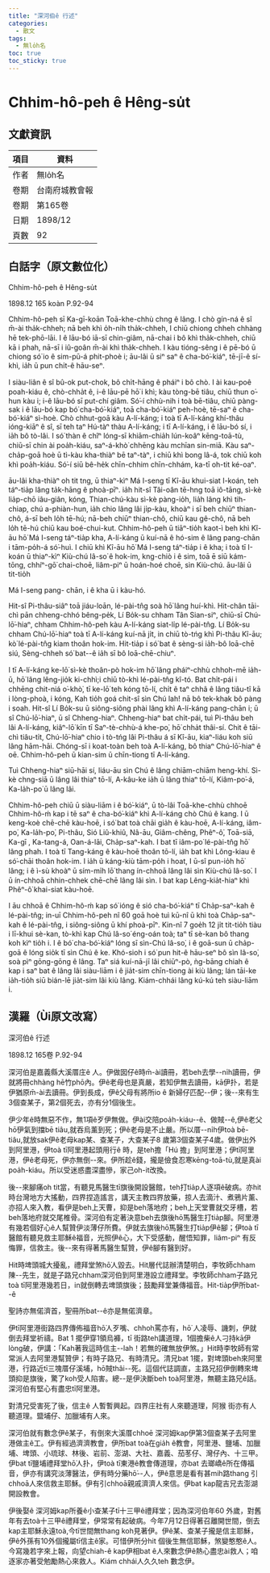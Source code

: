 ```yaml
---
title: "深河伯ê 行述"
categories:
  - 散文
tags:
  - 無lo̍h名
toc: true
toc_sticky: true
---
```


# Chhim-hô-peh ê Hêng-su̍t

## 文獻資訊

| 項目 | 資料 |
|---|---|
| 作者 | 無lo̍h名 |
| 卷期 | 台南府城教會報 |
| 卷期 | 第165卷 |
| 日期 | 1898/12 |
| 頁數 | 92 |

## 白話字（原文數位化）

Chhim-hô-peh ê Hêng-su̍t

1898.12 165 koàn P.92-94

Chhim-hô-peh sī Ka-gī-koān Toā-khe-chhù chng ê lâng. I chò gín-ná ê sî m̄-ài tha̍k-chheh; nā beh khì o̍h-ni̍h tha̍k-chheh, I chiū chiong chheh chhàng hē tek-phō-lāi. I ê lāu-bó iā-sī chin-giâm, nā-chai i bô khì tha̍k-chheh, chiū kā i phah, nā-sī i iû-goân m̄-ài khì tha̍k-chheh. I kàu tióng-sêng i ê pē-bó ū chiong só͘ io ê sim-pū-á phit-phoè i; āu-lâi ū siⁿ saⁿ ê cha-bó͘-kiáⁿ, tē-jī-ê sí-khì, ia̍h ū pun chi̍t-ê hāu-seⁿ.

I siàu-liân ê sî bû-ok put-chok, bô chi̍t-hāng ê pháiⁿ i bô chò. I ài kau-poê poah-kiáu ê, chò-chha̍t ê, i-ê lāu-pē hō͘ i khì; kàu tòng-bē tiâu, chiū thun o͘-hun kàu i; i-ê lāu-bó sī put-chí giâm. Só͘-í chhù-nih i toà bē-tiâu, chiū pàng-sak i ê lāu-bó kap bó͘ cha-bó͘-kiáⁿ, toā cha-bó͘-kiáⁿ peh-hoè, tē-saⁿ ê cha-bó͘-kiáⁿ sì-hoè. Chò chhut-goā kàu A-lí-káng; i toà tī A-lí-káng khí-thâu ióng-kiāⁿ ê sî, sī teh taⁿ Hú-tàⁿ thàu A-lí-káng; i tī A-lí-káng, i ê lāu-bó sí, i ia̍h bô tò-lâi. I só͘ thàn ê chîⁿ lóng-sī khiām-chia̍h lún-koâⁿ kēng-toā-tù, chiū-sī chin ài poa̍h-kiáu, saⁿ-á-khò͘ chhēng kàu mchīan sin-miā. Kàu saⁿ-cha̍p-goā hoè ū tì-kàu kha-thiàⁿ bē taⁿ-tàⁿ, i chiū khì bong lâ-á, tok chiū koh khì poa̍h-kiáu. Só͘-í siū bê-he̍k chīn-chhim chīn-chhám, ka-tī oh-tit ké-oaⁿ.

āu-lâi kha-thiàⁿ oh tit tng, ū thiaⁿ-kìⁿ Má I-seng tī Kî-āu khui-siat I-koán, teh táⁿ-tia̍p lâng ta̍k-hāng ê phoà-pīⁿ. ia̍h hit-sî Tâi-oân tē-hng toā iô-tāng, sì-kè lia̍p-chō iâu-giân, kóng, Thian-chú-kàu sì-kè pàng-io̍h, lia̍h lâng khì tih-chiap, chú a-phiàn-hun, ia̍h chio lâng lâi ji̍p-kàu, khoàⁿ i sī beh chiūⁿ thian-chô, á-sī beh lo̍h tē-hú; nā-beh chiūⁿ thian-chô, chiū kau gê-chô, nā beh lo̍h tē-hú chiū kau boé-chui-kut. Chhim-hô-peh ū tiāⁿ-tio̍h kaot-ì beh khì Kî-āu hō͘ Má I-seng táⁿ-tia̍p kha, A-lí-káng ū kuí-nā ê hó-sim ê lâng pang-chān i tām-po̍h-á só͘-huì. I chiū khì Kî-āu hō͘ Má I-seng táⁿ-tia̍p i ê kha; i toà tī I-koán ū thiaⁿ-kìⁿ Kiù-chú Iâ-so͘ ê hok-im, kng-chiò i ê sim, toā ē siū kám-tōng, chhíⁿ-gō͘ chai-choē, liâm-piⁿ ū hoán-hoé choē, sìn Kiù-chú. āu-lâi ū tit-tio̍h

Má I-seng pang- chān, i ê kha ū i kàu-hó.

Hit-sî Pi-thâu-siâⁿ toā jiáu-loān, lé-pài-tn̂g soà hō͘ lâng huí-khì. Hit-chân tāi-chì pān chheng-chhó bêng-pe̍k, Lí Bo̍k-su chham Tân Sian-siⁿ, chiū-sī Chú-lō͘-hiaⁿ, chham Chhim-hô-peh kàu A-lí-káng siat-li̍p lé-pài-tn̂g. Lí Bo̍k-su chham Chú-lō͘-hiaⁿ toà tī A-lí-káng kuí-nā ji̍t, in chiū tò-tńg khì Pi-thâu Kî-āu; kò͘ lé-pài-tn̂g kiam thoân hok-im. Hit-tia̍p i só͘ bat ê sèng-si ia̍h-bô loā-chē siú, Sèng-chheh só͘ bat--ê ia̍h sī bô loā-chē-chiuⁿ.

I tī A-lí-káng ke-lō͘ sì-kè thoân-pò hok-im hō͘ lâng pháiⁿ-chhù chhoh-mē ia̍h-ū, hō͘ lâng lêng-jio̍k ki-chhì;i chiū tò-khì lé-pài-tn̂g kî-tó. Bat chi̍t-pái i chhēng chit-niá o͘-khò͘, tī ke-lō͘ teh kóng tō-lí, chi̍t ê taⁿ chhâ ê lâng tiâu-tî kā i lòng-phoà, i kóng, Kah tio̍h goá chit-sî sìn Chú lah! nā bô tek-khak bô pàng i soah. Hit-sî Lí Bo̍k-su ū siông-siông phài lâng khì A-lí-káng pang-chān i; ū sî Chú-lō͘-hiaⁿ, ū sî Chheng-hiaⁿ. Chheng-hiaⁿ bat chi̍t-pái, tuì Pi-thâu beh lâi A-lí-káng, kiâⁿ-lō͘ kīn tī Saⁿ-tè-chhù-á khe-po͘, hō͘ chha̍t thâi-sí. Chit ê tāi-chì tiâu-ti̍t, Chú-lō͘-hiaⁿ chio i tò-tńg lâi Pi-thâu á sī Kî-āu, kiaⁿ-liáu koh siū lâng hām-hāi. Chóng-sī i koat-toàn beh toà A-lí-káng, bô thiaⁿ Chú-lō͘-hiaⁿ ê oē. Chhim-hô-peh ū kian-sim ū chīn-tiong tī A-lí-káng.

Tuì Chheng-hiaⁿ siū-hāi sí, liáu-āu sìn Chú ê lâng chiām-chiām heng-khí. Sì-kè chng-siā ū lâng lâi thiaⁿ tō-lí, A-kâu-ke ia̍h ū lâng thiaⁿ tō-lí, Kiâm-po͘-á, Ka-la̍h-po͘ ū lâng lâi.

Chhim-hô-peh chiū ū siàu-liām i ê bó͘-kiáⁿ, ū tò-lâi Toā-khe-chhù chhoē Chhim-hô-ḿ  kap i tē saⁿ ê cha-bó͘-kiáⁿ khì A-lí-káng chò Chú ê kang. I ū keng-koè chē-chē kàu-hoē, i só͘ bat toà chāi gia̍h ê kàu-hoē, A-lí-káng, iâm-po͘, Ka-la̍h-po͘, Pi-thâu, Sió Liû-khiû, Nâ-āu, Giâm-chêng, Phêⁿ-ô͘, Toā-siā, Ka-gī , Ka-tang-á, Oan-á-lāi, Cha̍p-saⁿ-kah. I bat tī iâm-po͘ lé-pài-tn̂g hō͘ lâng phah. I toà tī Tang-káng ê kàu-hoē thoân tō-lí, ia̍h bat khì Lông-kiau ê só͘-chāi thoân hok-im. I ia̍h ū káng-kiù tām-po̍h i hoat, I ū-sî pun-io̍h hō͘ lâng; i ê ì-sù khoàⁿ ū sím-mi̍h lō͘ thang ín-chhoā lâng lâi sìn Kiù-chú Iâ-so͘. I ū ín-chhoā chhin-chhek chē-chē lâng lâi sìn. I bat kap Lêng-kia̍t-hiaⁿ khì Phêⁿ-ô͘ khai-siat kàu-hoē.

I āu chhoā ê Chhim-hô-ḿ  kap só͘ ióng ê sió cha-bó͘-kiáⁿ tī Cha̍p-saⁿ-kah ê lé-pài-tn̂g; in-uī Chhim-hô-peh nî 60 goā hoè tuì kū-nî ū khì toà Cha̍p-saⁿ-kah ê lé-pài-tn̂g, i siông-siông ū khí phoà-pīⁿ. Kin-nî 7 goe̍h 12 ji̍t tit-tio̍h tiàu i lī-khui sè-kan, tò-khì kap Chú Iâ-so͘ éng-oán toà; taⁿ tī sè-kan bô thang koh kìⁿ tio̍h i. I ê bó͘ cha-bó͘-kiáⁿ lóng sī sìn-Chú Iâ-so͘, i ê goā-sun ū cha̍p-goā ê lóng sio̍k tī sìn Chú ê ke. Khó-sioh i só͘ pun hit-ê hāu-seⁿ bô sìn Iâ-so͘, soà pìⁿ gōng-gōng ê lâng. Taⁿ siá kuí-nā-jī lâi chiūⁿ-pò, ǹg-bāng chiah ê kap i saⁿ bat ê lâng lâi siàu-liām i ê jia̍t-sim chīn-tiong ài kiù lâng; lán tāi-ke ia̍h-tio̍h siū bián-lē jia̍t-sim lâi kiù lâng. Kiám-chhái lâng kú-kú teh siàu-liām i.

## 漢羅（Ùi原文改寫）

深河伯ê 行述

1898.12 165卷 P.92-94

深河伯是嘉義縣大溪厝庄ê 人。伊做囡仔ê時m̄-ài讀冊，若beh去學--ni̍h讀冊，伊就將冊chhàng hē竹phō內。伊ê老母也是真嚴，若知伊無去讀冊，kā伊扑，若是伊猶原m̄-ài去讀冊。伊到長成，伊ê父母有將所io ê 新婦仔匹配--伊；後--來有生3個查某子，第2個死去，亦有分1個後生。

伊少年ê時無惡不作，無1項ê歹伊無做。伊ài交陪poa̍h-kiáu--ê、做賊--ê,伊ê老父hō͘伊氣到擋bē tiâu,就吞烏薰到死；伊ê老母是不止嚴。所以厝--ni̍h伊toà bē-tiâu,就放sak伊ê老母kap某、查某子，大查某子8 歲第3個查某子4歲。做伊出外到阿里港，伊toà tī阿里港起頭用行ê 時，是teh擔「Hú 擔」到阿里港；伊tī阿里港，伊ê老母死，伊亦無倒--來。伊所趁ê錢，攏是儉食忍寒kēng-toā-tù,就是真ài poa̍h-kiáu。所以受迷惑盡深盡慘，家己oh-it改換。

後--來腳痛oh tit當，有聽見馬醫生tī旗後開設醫館，teh打tia̍p人逐項ê破病。亦hit 時台灣地方大搖動，四界捏造謠言，講天主教四界放藥，掠人去滴汁、煮鴉片薰、亦招人來入教，看伊是beh上天曹，抑是beh落地府；beh上天堂曹就交牙槽，若beh落地府就交尾椎骨。深河伯有定著決意beh去旗後hō͘馬醫生打tia̍p腳。阿里港有幾若個好心ê人幫贊伊淡薄仔所費。伊就去旗後hō͘馬醫生打tia̍p伊ê腳；伊toà tī醫館有聽見救主耶穌ê福音，光照伊ê心，大下受感動，醒悟知罪，liâm-piⁿ 有反悔罪，信救主。後--來有得著馬醫生幫贊，伊ê腳有醫到好。

Hit時埤頭城大擾亂，禮拜堂煞hō͘人毀去。Hit層代誌辦清楚明白，李牧師chham陳--先生，就是子路兄chham深河伯到阿里港設立禮拜堂。李牧師chham子路兄toà tī阿里港幾若日，in就倒轉去埤頭旗後；鼓勵拜堂兼傳福音。Hit-tia̍p伊所bat--ê

聖詩亦無偌濟首，聖冊所bat--ê亦是無偌濟章。

伊tī阿里港街路四界傳佈福音hō͘人歹嘴、chhoh罵亦有，hō͘ 人凌辱、譏刺，伊就倒去拜堂祈禱。Bat 1 擺伊穿1領烏褲，tī 街路teh講道理，1個擔柴ê人刁持kā伊lòng破，伊講：「Kah著我這時信主--lah！若無的確無放伊煞。」Hit時李牧師有常常派人去阿里港幫贊伊；有時子路兄、有時清兄。清兄bat 1擺，對埤頭beh來阿里港，行路近tī三塊厝仔溪埔，hō͘賊thâi--死。這個代誌調直，主路兄招伊倒轉來埤頭抑是旗後，驚了koh受人陷害。總--是伊決斷beh toà阿里港，無聽主路兄ê話。深河伯有堅心有盡忠tī阿里港。

對清兄受害死了後，信主ê 人暫暫興起。四界庄社有人來聽道理，阿猴 街亦有人聽道理。盬埔仔、加臘埔有人來。

深河伯就有數念伊ê某子，有倒來大溪厝chhoē 深河姆kap伊第3個查某子去阿里港做主ê工。伊有經過濟濟教會，伊所bat toà在gia̍h ê教會，阿里港、鹽埔、加臘埔、埤頭、小琉球、林後、岩前、澎湖、大社、嘉義、茄苳仔、灣仔內、十三甲。伊bat tī鹽埔禮拜堂hō͘人扑，伊toà tī東港ê教會傳道理，亦bat 去瑯嶠ê所在傳福音，伊亦有講究淡薄醫法，伊有時分藥hō͘--人，伊ê意思是看有甚mih路thang 引chhoā人來信救主耶穌。伊有引chhoā親戚濟濟人來信。伊bat kap龍吉兄去澎湖開設教會。

伊後娶ê 深河姆kap所養ê小查某子tī十三甲ê禮拜堂；因為深河伯年60 外歲，對舊年有去toà十三甲ê禮拜堂，伊常常有起破病。今年7月12日得著召離開世間，倒去kap主耶穌永遠toà,今tī世間無thang koh見著伊。伊ê某、查某子攏是信主耶穌，伊ê外孫有10外個攏屬tī信主ê家。可惜伊所分hit 個後生無信耶穌，煞變憨憨ê人。今寫幾若字來上報，向望chiah-ê kap伊相bat ê人來數念伊ê熱心盡忠ài救人；咱逐家亦著受勉勵熱心來救人。Kiám chhái人久久teh 數念伊。
